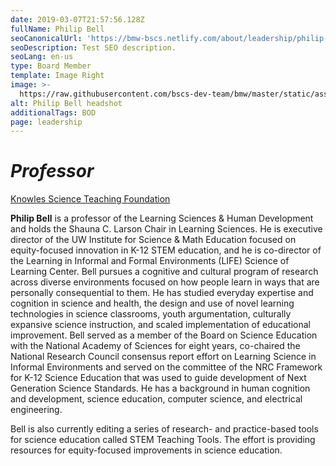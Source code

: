 ```yaml
---
date: 2019-03-07T21:57:56.128Z
fullName: Philip Bell
seoCanonicalUrl: 'https://bmw-bscs.netlify.com/about/leadership/philip-bell'
seoDescription: Test SEO description.
seoLang: en-us
type: Board Member
template: Image Right
image: >-
  https://raw.githubusercontent.com/bscs-dev-team/bmw/master/static/assets/ar-2017.jpg?token=AtPITY5ehz553JjMH9AT9FIU5Tre1dEOks5cgXA2wA%3D%3D
alt: Philip Bell headshot
additionalTags: BOD
page: leadership
---
```

# _Professor_

<a href="https://knowlesteachers.org/" target="_blank" rel="noopener noreferrer">Knowles Science Teaching Foundation</a>

**Philip Bell** is a professor of the Learning Sciences & Human Development and holds the Shauna C. Larson Chair in Learning Sciences. He is executive director of the UW Institute for Science & Math Education focused on equity-focused innovation in K-12 STEM education, and he is co-director of the Learning in Informal and Formal Environments (LIFE) Science of Learning Center. Bell pursues a cognitive and cultural program of research across diverse environments focused on how people learn in ways that are personally consequential to them. He has studied everyday expertise and cognition in science and health, the design and use of novel learning technologies in science classrooms, youth argumentation, culturally expansive science instruction, and scaled implementation of educational improvement. Bell served as a member of the Board on Science Education with the National Academy of Sciences for eight years, co-chaired the National Research Council consensus report effort on Learning Science in Informal Environments and served on the committee of the NRC Framework for K-12 Science Education that was used to guide development of Next Generation Science Standards. He has a background in human cognition and development, science education, computer science, and electrical engineering.

Bell is also currently editing a series of research- and practice-based tools for science education called STEM Teaching Tools. The effort is providing resources for equity-focused improvements in science education.
